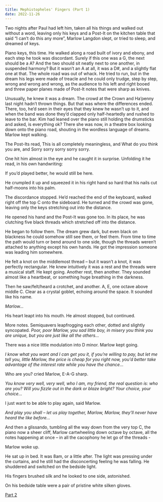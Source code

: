```yaml
---
title: Mephistopheles' Fingers (Part 1)
date: 2022-11-26
---
```


Two nights after Paul had left him, taken all his things and walked out without a word, leaving only his keys and a Post-It on the kitchen table that said “I can’t do this any more”, Marlow Langdon slept, or tried to sleep, and dreamed of keys.

Piano keys, this time. He walked along a road built of ivory and ebony, and each step he took was discordant. Surely if this one was a G, the next should be a A? And the two should sit neatly next to one another, in suspended harmony? But it wasn’t an A at all, it was a D#, and a slightly flat one at that. The whole road was out of whack. He tried to run, but in the dream his legs were made of treacle and he could only trudge, step by step, wrong and wrong and wrong, as the audience to his left and right booed and threw paper planes made of Post-It notes that were sharp as knives.

Unusually, he knew it was a dream. The crowd at the Crown and Ha’penny last night hadn’t thrown things. But that was where the differences ended. There, too, he’d seen in their eyes that they knew he wasn’t up to it, and when the band was done they’d clapped only half-heartedly and rushed to leave to the bar. Kim had leaned over the piano still holding the drumsticks and asked, is everything ok? There she was now, in a theatre box looking down onto the piano road, shouting in the wordless language of dreams. Marlow kept walking.

The Post-Its read, This is all completely meaningless, and What do you think you are, and Sorry sorry sorry sorry sorry.

One hit him almost in the eye and he caught it in surprise. Unfolding it he read, in his own handwriting:

If you’d played better, he would still be here.

He crumpled it up and squeezed it in his right hand so hard that his nails cut half-moons into his palm.

The discordance stopped. He’d reached the end of the keyboard, walked right off the top C onto the sideboard. He turned and the crowd was gone, leaving only the keys stretching out into the distance.

He opened his hand and the Post-It was gone too. In its place, he was clutching five black threads which stretched off into the distance.

He began to follow them. The dream grew dark, but even black on blackness he could somehow still see them, or feel them. From time to time the path would turn or bend around to one side, though the threads weren’t attached to anything except his own hands. He got the impression someone was leading him somewhere.

He felt a knot on the middlemost thread – but it wasn’t a knot, it was perfectly rectangular. He knew intuitively it was a rest and the threads were a musical staff. He kept going. Another rest, then another. They sounded almost like a heartbeat, or something huge breathing in the darkness.

Then he saw/felt/heard a crotchet, and another. A, E, one octave above middle C. Clear as a crystal goblet, echoing around the space. It sounded like his name.

_Marlow..._

His heart leapt into his mouth. He almost stopped, but continued.

More notes. Semiquavers leapfrogging each other, dotted and slightly syncopated. _Poor, poor Marlow, you sad little boy, in misery you think you are unique, but you are just like all the others..._

There was a nice little modulation into D minor. Marlow kept going.

_I know what you want and I can get you it, if you’re willing to pay, but let me tell you, little Marlow, the price is cheap for you right now, you’d better take advantage of the interest rate while you have the chance..._

Who are you? cried Marlow, E-A-G sharp.

_You know very well, very well, who I am, my friend, the real question is: who are you? Will you fizzle out in the dark or blaze bright? Your choice, your choice..._

I just want to be able to play again, said Marlow.

_And play you shall – let us play together, Marlow, Marlow, they’ll never have heard the like before..._

And then a glissando, tumbling all the way down from the very top C, the piano now a sheer cliff, Marlow cartwheeling down octave by octave, all the notes happening at once – in all the cacophony he let go of the threads - 

Marlow woke up.

He sat up in bed. It was 8am, or a little after. The light was pressing under the curtains, and he still had the disconcerting feeling he was falling. He shuddered and switched on the bedside light.

His fingers brushed silk and he looked to one side, astonished.

On his bedside table were a pair of pristine white silken gloves.

<a href="./mephistopheles-fingers-2">Part 2</a>
